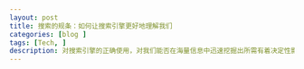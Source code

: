 ```yaml
---
layout: post
title: 搜索的规条：如何让搜索引擎更好地理解我们
categories: [blog ]
tags: [Tech, ]
description: 对搜索引擎的正确使用，对我们能否在海量信息中迅速挖掘出所需有着决定性影响。
---
```



